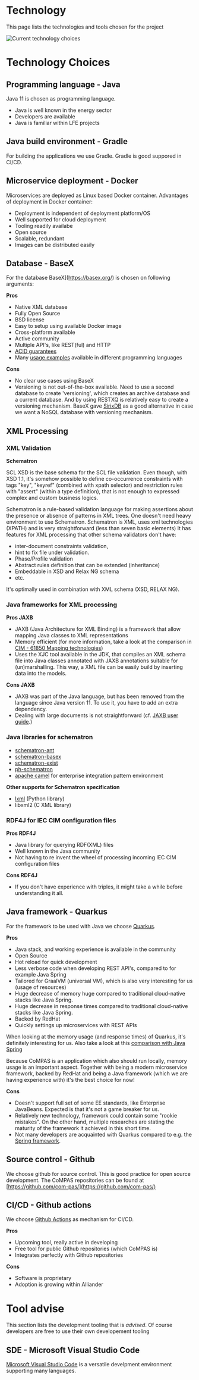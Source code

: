 <!--
SPDX-FileCopyrightText: 2021 Alliander N.V.

SPDX-License-Identifier: Apache-2.0
-->

# Technology

This page lists the technologies and tools chosen for the project

![Current technology choices](./images/current_technology_overview/Current_Technology_Choices_Overview.png)

# Technology Choices
## Programming language - Java
Java 11 is chosen as programming language. 
- Java is well known in the energy sector
- Developers are available
- Java is familiar within LFE projects

## Java build environment - Gradle
For building the applications we use Gradle. Gradle is good suppored in CI/CD.

## Microservice deployment - Docker
Microservices are deployed as Linux based Docker container. Advantages of deployment in Docker container:

- Deployment is independent of deployment platform/OS
- Well supported for cloud deployment
- Tooling readily availabe
- Open source
- Scalable, redundant
- Images can be distributed easily


## Database - BaseX
For the database BaseX](https://basex.org/) is chosen on following arguments:

**Pros**
- Native XML database
- Fully Open Source
- BSD license
- Easy to setup using available Docker image
- Cross-platform available
- Active community
- Multiple API's, like REST(ful) and HTTP
- [ACID guarantees](https://docs.basex.org/wiki/Transaction_Management)
- Many [usage examples](https://docs.basex.org/wiki/Clients) available in different programming languages

**Cons**
- No clear use cases using BaseX
- Versioning is not out-of-the-box available. Need to use a second database to create 'versioning', which creates an archive database and a current database. And by using RESTXQ is relatively easy to create a versioning mechanism. BaseX gave [SirixDB](https://sirix.io/) as a good alternative in case we want a NoSQL database with versioning mechanism.

## XML Processing 
### XML Validation

**Schematron**

SCL XSD is the base schema for the SCL file validation. Even though, with XSD 1.1, it's somehow possible to define co-occurrence constraints with tags "key", "keyref" (combined with xpath selector) and restriction rules with "assert" (within a type definition), that is not enough to expressed complex and custom business logics. 

Schematron is a rule-based validation language for making assertions about the presence or absence of patterns in XML trees. One doesn't need heavy environment to use Schematron. 
Schematron is XML, uses xml technologies (XPATH) and is very straightforward (less than seven basic elements)
It has features for XML processing that other schema validators don't have:
- inter-document constraints validation, 
- hint to fix file under validation.
- Phase/Profile validation
- Abstract rules definition that can be extended (inheritance)
- Embeddable in XSD and Relax NG schema
- etc.

It's optimally used in combination with XML schema (XSD, RELAX NG). 

### Java frameworks for XML processing
**Pros JAXB**
- JAXB (Java Architecture for XML Binding) is a framework that allow mapping Java classes to XML representations
- Memory efficient (for more information, take a look at the comparison in [CIM - 61850 Mapping technologies](./CIM_61850_MAPPING_MVP.md))
- Uses the XJC tool available in the JDK, that compiles an XML schema file into Java classes annotated with JAXB annotations suitable for (un)marshalling. This way, a XML file can be easily build by inserting data into the models.

**Cons JAXB**
- JAXB was part of the Java language, but has been removed from the language since Java version 11. To use it, you have to add an extra dependency.
- Dealing with large documents is not straightforward (cf. [JAXB user guide](https://javaee.github.io/jaxb-v2/doc/user-guide/ch03.html#unmarshalling-dealing-with-large-documents).) 

### Java libraries for schematron

- [schematron-ant](https://github.com/Schematron/ant-schematron)
- [schematron-basex](https://github.com/Schematron/schematron-basex)
- [schematron-exist](https://github.com/Schematron/schematron-exist)
- [ph-schematron](https://github.com/phax/ph-schematron/wiki)
- [apache camel](https://camel.apache.org/components/3.7.x/schematron-component.html) for enterprise integration pattern environment

**Other supports for Schematron specification**

- [lxml](https://lxml.de/) (Python library)
- libxml2 (C XML library)

### RDF4J for IEC CIM configuration files 

**Pros RDF4J**
- Java library for querying RDF(XML) files
- Well known in the Java community
- Not having to re invent the wheel of processing incoming IEC CIM configuration files

**Cons RDF4J**
- If you don't have experience with triples, it might take a while before understanding it all.



## Java framework - Quarkus
For the framework to be used with Java we choose [Quarkus](https://quarkus.io/).

**Pros**
- Java stack, and working experience is available in the community
- Open Source
- Hot reload for quick development
- Less verbose code when developing REST API's, compared to for example Java Spring
- Tailored for GraalVM (universal VM), which is also very interesting for us (usage of resources)
- Huge decrease of memory huge compared to traditional cloud-native stacks like Java Spring.
- Huge decrease in response times compared to traditional cloud-native stacks like Java Spring.
- Backed by RedHat
- Quickly settings up microservices with REST APIs

When looking at the memory usage (and response times) of Quarkus, it's definitely interesting for us. Also take a look at this [comparison with Java Spring](https://simply-how.com/quarkus-vs-spring-boot-production-performance)

Because CoMPAS is an application which also should run locally, memory usage is an important aspect. Together with being a modern microservice framework, backed by RedHat and being a Java framework (which we are having experience with) it's the best choice for now!

**Cons**
- Doesn't support full set of some EE standards, like Enterprise JavaBeans. Expected is that it's not a game breaker for us.
- Relatively new technology, framework could contain some "rookie mistakes". On the other hand, multiple researches are stating the maturity of the framework it achieved in this short time.
- Not many developers are acquainted with Quarkus compared to e.g. the [Spring framework](https://spring.io/).

## Source control - Github
We choose github for source control. This is good practice for open source development. 
The CoMPAS repositories can be found at [https://github.com/com-pas/](https://github.com/com-pas/) 

## CI/CD - Github actions
We choose [Github Actions](https://github.com/features/actions) as mechanism for CI/CD. 

**Pros**
- Upcoming tool, really active in developing
- Free tool for public Github repositories (which CoMPAS is)
- Integrates perfectly with Github repositories

**Cons**
- Software is proprietary
- Adoption is growing within Alliander



# Tool advise
This section lists the development tooling that is *advised*. Of course developers are free to use their own developement tooling

## SDE - Microsoft Visual Studio Code
[Microsoft Visual Studio Code](https://code.visualstudio.com/) is a versatile develpment environment supporting many languages. 

